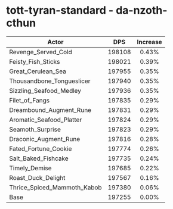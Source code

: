 # tott-tyran-standard - da-nzoth-cthun
| Actor | DPS | Increase |
|---|:---:|:---:|
|Revenge_Served_Cold|198108|0.43%|
|Feisty_Fish_Sticks|198021|0.39%|
|Great_Cerulean_Sea|197955|0.35%|
|Thousandbone_Tongueslicer|197940|0.35%|
|Sizzling_Seafood_Medley|197936|0.35%|
|Filet_of_Fangs|197835|0.29%|
|Dreambound_Augment_Rune|197831|0.29%|
|Aromatic_Seafood_Platter|197824|0.29%|
|Seamoth_Surprise|197823|0.29%|
|Draconic_Augment_Rune|197816|0.28%|
|Fated_Fortune_Cookie|197774|0.26%|
|Salt_Baked_Fishcake|197735|0.24%|
|Timely_Demise|197685|0.22%|
|Roast_Duck_Delight|197567|0.16%|
|Thrice_Spiced_Mammoth_Kabob|197380|0.06%|
|Base|197255|0.00%|
